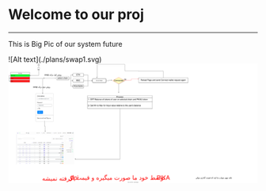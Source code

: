 <h1>Welcome to our proj</h1>
<hr>
<p> This is Big Pic of our system future </p>
![Alt text](./plans/swap1.svg)
<img src="./plans/swap1.svg">